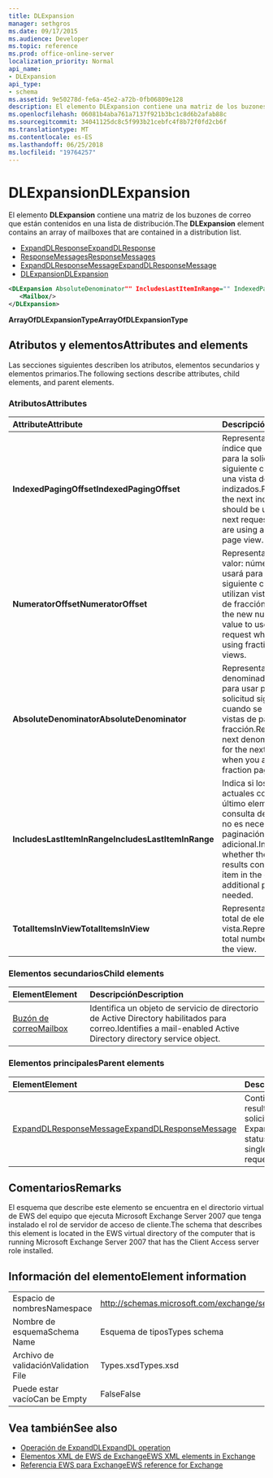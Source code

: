 ```yaml
---
title: DLExpansion
manager: sethgros
ms.date: 09/17/2015
ms.audience: Developer
ms.topic: reference
ms.prod: office-online-server
localization_priority: Normal
api_name:
- DLExpansion
api_type:
- schema
ms.assetid: 9e50278d-fe6a-45e2-a72b-0fb06809e128
description: El elemento DLExpansion contiene una matriz de los buzones de correo que están contenidos en una lista de distribución.
ms.openlocfilehash: 06081b4aba761a7137f921b3bc1c8d6b2afab88c
ms.sourcegitcommit: 34041125dc8c5f993b21cebfc4f8b72f0fd2cb6f
ms.translationtype: MT
ms.contentlocale: es-ES
ms.lasthandoff: 06/25/2018
ms.locfileid: "19764257"
---
```

# <a name="dlexpansion"></a><span data-ttu-id="3f6ce-103">DLExpansion</span><span class="sxs-lookup"><span data-stu-id="3f6ce-103">DLExpansion</span></span>

<span data-ttu-id="3f6ce-104">El elemento **DLExpansion** contiene una matriz de los buzones de correo que están contenidos en una lista de distribución.</span><span class="sxs-lookup"><span data-stu-id="3f6ce-104">The **DLExpansion** element contains an array of mailboxes that are contained in a distribution list.</span></span> 
  
- [<span data-ttu-id="3f6ce-105">ExpandDLResponse</span><span class="sxs-lookup"><span data-stu-id="3f6ce-105">ExpandDLResponse</span></span>](expanddlresponse.md) 
- [<span data-ttu-id="3f6ce-106">ResponseMessages</span><span class="sxs-lookup"><span data-stu-id="3f6ce-106">ResponseMessages</span></span>](responsemessages.md) 
- [<span data-ttu-id="3f6ce-107">ExpandDLResponseMessage</span><span class="sxs-lookup"><span data-stu-id="3f6ce-107">ExpandDLResponseMessage</span></span>](expanddlresponsemessage.md)
- [<span data-ttu-id="3f6ce-108">DLExpansion</span><span class="sxs-lookup"><span data-stu-id="3f6ce-108">DLExpansion</span></span>](dlexpansion.md)
  
```xml
<DLExpansion AbsoluteDenominator"" IncludesLastItemInRange="" IndexedPagingOffset="" NumeratorOffset="" TotalItemsInView="">
   <Mailbox/>
</DLExpansion>
```

 <span data-ttu-id="3f6ce-109">**ArrayOfDLExpansionType**</span><span class="sxs-lookup"><span data-stu-id="3f6ce-109">**ArrayOfDLExpansionType**</span></span>
## <a name="attributes-and-elements"></a><span data-ttu-id="3f6ce-110">Atributos y elementos</span><span class="sxs-lookup"><span data-stu-id="3f6ce-110">Attributes and elements</span></span>

<span data-ttu-id="3f6ce-111">Las secciones siguientes describen los atributos, elementos secundarios y elementos primarios.</span><span class="sxs-lookup"><span data-stu-id="3f6ce-111">The following sections describe attributes, child elements, and parent elements.</span></span>
  
### <a name="attributes"></a><span data-ttu-id="3f6ce-112">Atributos</span><span class="sxs-lookup"><span data-stu-id="3f6ce-112">Attributes</span></span>

|<span data-ttu-id="3f6ce-113">**Attribute**</span><span class="sxs-lookup"><span data-stu-id="3f6ce-113">**Attribute**</span></span>|<span data-ttu-id="3f6ce-114">**Descripción**</span><span class="sxs-lookup"><span data-stu-id="3f6ce-114">**Description**</span></span>|
|:-----|:-----|
|<span data-ttu-id="3f6ce-115">**IndexedPagingOffset**</span><span class="sxs-lookup"><span data-stu-id="3f6ce-115">**IndexedPagingOffset**</span></span> <br/> |<span data-ttu-id="3f6ce-116">Representa el siguiente índice que se debe usar para la solicitud siguiente cuando se usa una vista de página indizados.</span><span class="sxs-lookup"><span data-stu-id="3f6ce-116">Represents the next index that should be used for the next request when you are using an indexed page view.</span></span>  <br/> |
|<span data-ttu-id="3f6ce-117">**NumeratorOffset**</span><span class="sxs-lookup"><span data-stu-id="3f6ce-117">**NumeratorOffset**</span></span> <br/> |<span data-ttu-id="3f6ce-118">Representa el nuevo valor: número que se usará para la solicitud siguiente cuando se utilizan vistas de página de fracción.</span><span class="sxs-lookup"><span data-stu-id="3f6ce-118">Represents the new numerator value to use for the next request when you are using fraction page views.</span></span>  <br/> |
|<span data-ttu-id="3f6ce-119">**AbsoluteDenominator**</span><span class="sxs-lookup"><span data-stu-id="3f6ce-119">**AbsoluteDenominator**</span></span> <br/> |<span data-ttu-id="3f6ce-120">Representa el denominador siguiente para usar para la solicitud siguiente cuando se utilizan vistas de página de fracción.</span><span class="sxs-lookup"><span data-stu-id="3f6ce-120">Represents the next denominator to use for the next request when you are using fraction page views.</span></span>  <br/> |
|<span data-ttu-id="3f6ce-121">**IncludesLastItemInRange**</span><span class="sxs-lookup"><span data-stu-id="3f6ce-121">**IncludesLastItemInRange**</span></span> <br/> |<span data-ttu-id="3f6ce-122">Indica si los resultados actuales contienen el último elemento de la consulta de modo que no es necesaria la paginación adicional.</span><span class="sxs-lookup"><span data-stu-id="3f6ce-122">Indicates whether the current results contain the last item in the query so that additional paging is not needed.</span></span>  <br/> |
|<span data-ttu-id="3f6ce-123">**TotalItemsInView**</span><span class="sxs-lookup"><span data-stu-id="3f6ce-123">**TotalItemsInView**</span></span> <br/> |<span data-ttu-id="3f6ce-124">Representa el número total de elementos en la vista.</span><span class="sxs-lookup"><span data-stu-id="3f6ce-124">Represents the total number of items in the view.</span></span>  <br/> |
   
### <a name="child-elements"></a><span data-ttu-id="3f6ce-125">Elementos secundarios</span><span class="sxs-lookup"><span data-stu-id="3f6ce-125">Child elements</span></span>

|<span data-ttu-id="3f6ce-126">**Element**</span><span class="sxs-lookup"><span data-stu-id="3f6ce-126">**Element**</span></span>|<span data-ttu-id="3f6ce-127">**Descripción**</span><span class="sxs-lookup"><span data-stu-id="3f6ce-127">**Description**</span></span>|
|:-----|:-----|
|[<span data-ttu-id="3f6ce-128">Buzón de correo</span><span class="sxs-lookup"><span data-stu-id="3f6ce-128">Mailbox</span></span>](mailbox.md) <br/> |<span data-ttu-id="3f6ce-129">Identifica un objeto de servicio de directorio de Active Directory habilitados para correo.</span><span class="sxs-lookup"><span data-stu-id="3f6ce-129">Identifies a mail-enabled Active Directory directory service object.</span></span>  <br/> |
   
### <a name="parent-elements"></a><span data-ttu-id="3f6ce-130">Elementos principales</span><span class="sxs-lookup"><span data-stu-id="3f6ce-130">Parent elements</span></span>

|<span data-ttu-id="3f6ce-131">**Element**</span><span class="sxs-lookup"><span data-stu-id="3f6ce-131">**Element**</span></span>|<span data-ttu-id="3f6ce-132">**Descripción**</span><span class="sxs-lookup"><span data-stu-id="3f6ce-132">**Description**</span></span>|
|:-----|:-----|
|[<span data-ttu-id="3f6ce-133">ExpandDLResponseMessage</span><span class="sxs-lookup"><span data-stu-id="3f6ce-133">ExpandDLResponseMessage</span></span>](expanddlresponsemessage.md) <br/> |<span data-ttu-id="3f6ce-134">Contiene el estado y el resultado de una única solicitud ExpandDL.</span><span class="sxs-lookup"><span data-stu-id="3f6ce-134">Contains the status and result of a single ExpandDL request.</span></span>  <br/> |
   
## <a name="remarks"></a><span data-ttu-id="3f6ce-135">Comentarios</span><span class="sxs-lookup"><span data-stu-id="3f6ce-135">Remarks</span></span>

<span data-ttu-id="3f6ce-136">El esquema que describe este elemento se encuentra en el directorio virtual de EWS del equipo que ejecuta Microsoft Exchange Server 2007 que tenga instalado el rol de servidor de acceso de cliente.</span><span class="sxs-lookup"><span data-stu-id="3f6ce-136">The schema that describes this element is located in the EWS virtual directory of the computer that is running Microsoft Exchange Server 2007 that has the Client Access server role installed.</span></span>
  
## <a name="element-information"></a><span data-ttu-id="3f6ce-137">Información del elemento</span><span class="sxs-lookup"><span data-stu-id="3f6ce-137">Element information</span></span>

|||
|:-----|:-----|
|<span data-ttu-id="3f6ce-138">Espacio de nombres</span><span class="sxs-lookup"><span data-stu-id="3f6ce-138">Namespace</span></span>  <br/> |http://schemas.microsoft.com/exchange/services/2006/types  <br/> |
|<span data-ttu-id="3f6ce-139">Nombre de esquema</span><span class="sxs-lookup"><span data-stu-id="3f6ce-139">Schema Name</span></span>  <br/> |<span data-ttu-id="3f6ce-140">Esquema de tipos</span><span class="sxs-lookup"><span data-stu-id="3f6ce-140">Types schema</span></span>  <br/> |
|<span data-ttu-id="3f6ce-141">Archivo de validación</span><span class="sxs-lookup"><span data-stu-id="3f6ce-141">Validation File</span></span>  <br/> |<span data-ttu-id="3f6ce-142">Types.xsd</span><span class="sxs-lookup"><span data-stu-id="3f6ce-142">Types.xsd</span></span>  <br/> |
|<span data-ttu-id="3f6ce-143">Puede estar vacío</span><span class="sxs-lookup"><span data-stu-id="3f6ce-143">Can be Empty</span></span>  <br/> |<span data-ttu-id="3f6ce-144">False</span><span class="sxs-lookup"><span data-stu-id="3f6ce-144">False</span></span>  <br/> |
   
## <a name="see-also"></a><span data-ttu-id="3f6ce-145">Vea también</span><span class="sxs-lookup"><span data-stu-id="3f6ce-145">See also</span></span>

- [<span data-ttu-id="3f6ce-146">Operación de ExpandDL</span><span class="sxs-lookup"><span data-stu-id="3f6ce-146">ExpandDL operation</span></span>](expanddl-operation.md)
- [<span data-ttu-id="3f6ce-147">Elementos XML de EWS de Exchange</span><span class="sxs-lookup"><span data-stu-id="3f6ce-147">EWS XML elements in Exchange</span></span>](ews-xml-elements-in-exchange.md) 
- [<span data-ttu-id="3f6ce-148">Referencia EWS para Exchange</span><span class="sxs-lookup"><span data-stu-id="3f6ce-148">EWS reference for Exchange</span></span>](ews-reference-for-exchange.md)

